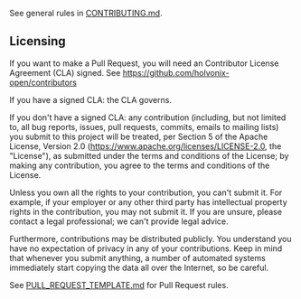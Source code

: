See general rules in [CONTRIBUTING.md](CONTRIBUTING.md).

## Licensing

If you want to make a Pull Request, you will need an Contributor License Agreement (CLA) signed.  See https://github.com/holvonix-open/contributors

If you have a signed CLA: the CLA governs.

If you don't have a signed CLA: any contribution (including, but not limited to, all bug reports, issues, pull requests, commits, emails to mailing lists) you submit to this project will be treated, per Section 5 of the Apache License, Version 2.0 (https://www.apache.org/licenses/LICENSE-2.0, the "License"), as submitted under the terms and conditions of the License; by making any contribution, you agree to the terms and conditions of the License.

Unless you own all the rights to your contribution, you can't submit it. For example, if your employer or any other third party has intellectual property rights in the contribution, you may not submit it. If you are unsure, please contact a legal professional; we can't provide legal advice.

Furthermore, contributions may be distributed publicly. You understand you have no expectation of privacy in any of your contributions. Keep in mind that whenever you submit anything, a number of automated systems immediately start copying the data all over the Internet, so be careful.

See [PULL_REQUEST_TEMPLATE.md](PULL_REQUEST_TEMPLATE.md) for Pull Request rules.
